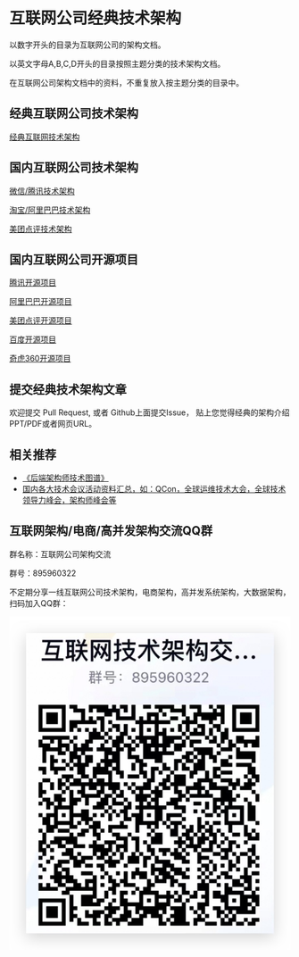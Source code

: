 # 互联网公司经典技术架构

以数字开头的目录为互联网公司的架构文档。

以英文字母A,B,C,D开头的目录按照主题分类的技术架构文档。

在互联网公司架构文档中的资料，不重复放入按主题分类的目录中。  

## 经典互联网公司技术架构

[经典互联网技术架构](https://github.com/davideuler/architecture.of.internet-product)


## 国内互联网公司技术架构
[微信/腾讯技术架构](https://github.com/davideuler/architecture.wechat-tencent)

[淘宝/阿里巴巴技术架构](https://github.com/davideuler/architecture.taobao-alibaba)

[美团点评技术架构](https://github.com/davideuler/architecture.meituan-dianping)


## 国内互联网公司开源项目

[腾讯开源项目](https://github.com/Tencent/)

[阿里巴巴开源项目](https://github.com/alibaba)

[美团点评开源项目](https://github.com/meituan-dianping)  

[百度开源项目](https://github.com/baidu)

[奇虎360开源项目](https://github.com/qihoo360)



## 提交经典技术架构文章
欢迎提交 Pull Request, 或者 Github上面提交Issue， 贴上您觉得经典的架构介绍PPT/PDF或者网页URL。

## 相关推荐
* [《后端架构师技术图谱》](https://github.com/xingshaocheng/architect-awesome)
* [国内各大技术会议活动资料汇总，如：QCon，全球运维技术大会，全球技术领导力峰会，架构师峰会等](https://github.com/baiyutang/ppt)
## 互联网架构/电商/高并发架构交流QQ群

群名称：互联网公司架构交流

群号：895960322

不定期分享一线互联网公司技术架构，电商架构，高并发系统架构，大数据架构，扫码加入QQ群：

![互联网公司架构交流QQ群](其他/architecture-qq-group.png)
